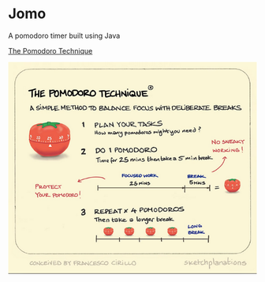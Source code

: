 # Jomo

A pomodoro timer built using Java

[The Pomodoro Technique](https://sketchplanations.com/the-pomodoro-technique)

![Pomodoro Technique](src/main/resources/pomodoro.png "The Pomodoro Technique")
